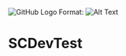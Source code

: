 ![GitHub Logo](https://skincity.se/themes/skincity_ver2.0/design/bilder/butik/logo_skincity.svg)
Format: ![Alt Text](url)

# SCDevTest

